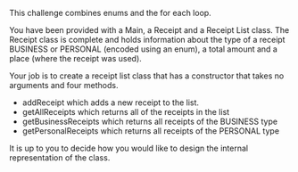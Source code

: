 This challenge combines enums and the for each loop.


You have been provided with a Main, a Receipt and a Receipt List class. 
The Receipt class is complete and holds information about the type of a receipt BUSINESS or PERSONAL (encoded using an enum), a total amount and a place (where the receipt was used).


Your job is to create a receipt list class that has a constructor that takes no arguments and four methods.

- addReceipt which adds a new receipt to the list.
- getAllReceipts which returns all of the receipts in the list
- getBusinessReceipts which returns all receipts of the BUSINESS type
- getPersonalReceipts which returns all receipts of the PERSONAL type

It is up to you to decide how you would like to design the internal representation of the class. 